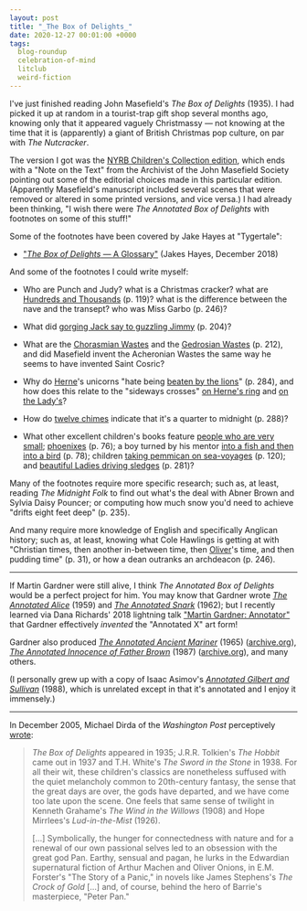 ```yaml
---
layout: post
title: "_The Box of Delights_"
date: 2020-12-27 00:01:00 +0000
tags:
  blog-roundup
  celebration-of-mind
  litclub
  weird-fiction
---
```


I've just finished reading John Masefield's _The Box of Delights_ (1935).
I had picked it up at random in a tourist-trap gift shop several months ago,
knowing only that it appeared vaguely Christmassy — not knowing at the time
that it is (apparently) a giant of British Christmas pop culture, on par with
_The Nutcracker_.

The version I got was the [NYRB Children's Collection edition](https://amzn.to/34PjMX8),
which ends with a "Note on the Text" from the Archivist of the John Masefield
Society pointing out some of the editorial choices made in this particular
edition. (Apparently Masefield's manuscript included several scenes that were
removed or altered in some printed versions, and vice versa.) I had already
been thinking, "I wish there were _The Annotated Box of Delights_ with footnotes
on some of this stuff!"

Some of the footnotes have been covered by Jake Hayes at "Tygertale":

- ["_The Box of Delights_ — A Glossary"](https://tygertale.com/2018/12/03/the-box-of-delights-a-glossary/) (Jakes Hayes, December 2018)

And some of the footnotes I could write myself:

- Who are Punch and Judy? what is a Christmas cracker?
    what are [Hundreds and Thousands](https://en.wikipedia.org/wiki/Nonpareils) (p. 119)?
    what is the difference between the nave and the transept? who was Miss Garbo (p. 246)?

- What did [gorging Jack say to guzzling Jimmy](https://www.bartleby.com/360/9/84.html) (p. 204)?

- What are the [Chorasmian Wastes](https://en.wikipedia.org/wiki/Khwarazm)
    and the [Gedrosian Wastes](https://en.wikipedia.org/wiki/Gedrosia) (p. 212),
    and did Masefield invent the Acheronian Wastes the same way he seems to have
    invented Saint Cosric?

- Why do [Herne](https://en.wikipedia.org/wiki/Herne_the_Hunter)'s unicorns
    "hate being [beaten by the lions](https://en.wikipedia.org/wiki/The_Lion_and_the_Unicorn#Nursery_rhyme)"
    (p. 284), and how does this relate to the "sideways crosses"
    [on Herne's ring](https://en.wikipedia.org/wiki/Saint_George%27s_Cross)
    and [on the Lady's](https://en.wikipedia.org/wiki/Saint_Andrew%27s_Cross)?

- How do [twelve chimes](https://en.wikipedia.org/wiki/Westminster_Quarters) indicate
    that it's a quarter to midnight (p. 288)?

- What other excellent children's books feature [people who are very small](https://en.wikipedia.org/wiki/The_Borrowers);
    [phoenixes](https://en.wikipedia.org/wiki/The_Phoenix_and_the_Carpet) (p. 76);
    a boy turned by his mentor [into a fish and then into a bird](https://en.wikipedia.org/wiki/The_Sword_in_the_Stone_(novel)) (p. 78);
    children [taking pemmican on sea-voyages](https://en.wikipedia.org/wiki/Swallows_and_Amazons) (p. 120);
    and [beautiful Ladies driving sledges](https://en.wikipedia.org/wiki/The_Lion,_the_Witch_and_the_Wardrobe) (p. 281)?

Many of the footnotes require more specific research; such as, at least,
reading _The Midnight Folk_ to find out what's the deal with Abner Brown and Sylvia Daisy Pouncer;
or computing how much snow you'd need to achieve "drifts eight feet deep" (p. 235).

And many require more knowledge of English and specifically Anglican history;
such as, at least, knowing what Cole Hawlings is getting at with "Christian times,
then another in-between time, then [Oliver](https://en.wikipedia.org/wiki/Oliver_Cromwell)'s time,
and then pudding time" (p. 31), or how a dean outranks an archdeacon (p. 246).

----

If Martin Gardner were still alive, I think _The Annotated Box of Delights_
would be a perfect project for him. You may know that Gardner wrote
[_The Annotated Alice_](https://amzn.to/37T2AlD) (1959) and
[_The Annotated Snark_](https://amzn.to/34JsTbN) (1962); but I recently
learned via Dana Richards' 2018 lightning talk
["Martin Gardner: Annotator"](https://www.youtube.com/watch?v=DcjoYvyYkvo)
that Gardner effectively _invented_ the "Annotated X" art form!

Gardner also produced [_The Annotated Ancient Mariner_](https://amzn.to/2M2POZc) (1965)
([archive.org](https://archive.org/details/annotatedancient0000cole/mode/2up)),
[_The Annotated Innocence of Father Brown_](https://amzn.to/2WPwW28) (1987)
([archive.org](https://archive.org/details/annotatedinnocen00ches/mode/2up)),
and many others.

(I personally grew up with a copy of Isaac Asimov's
[_Annotated Gilbert and Sullivan_](https://amzn.to/34JflgA) (1988), which is
unrelated except in that it's annotated and I enjoy it immensely.)

----

In December 2005, Michael Dirda of the _Washington Post_ perceptively
[wrote](https://www.washingtonpost.com/archive/entertainment/books/2005/12/11/john-masefields-box-of-delights-jm-barries-peter-pan-classics-that-aged-gracefully/5599c1e4-0998-44ee-80e4-71dc1d96cc7c/):

> _The Box of Delights_ appeared in 1935; J.R.R. Tolkien's _The Hobbit_
> came out in 1937 and T.H. White's _The Sword in the Stone_ in 1938.
> For all their wit, these children's classics are nonetheless suffused
> with the quiet melancholy common to 20th-century fantasy, the sense
> that the great days are over, the gods have departed, and we have
> come too late upon the scene. One feels that same sense of twilight
> in Kenneth Grahame's _The Wind in the Willows_ (1908)
> and Hope Mirrlees's _Lud-in-the-Mist_ (1926).
>
> [...] Symbolically, the hunger for connectedness with nature
> and for a renewal of our own passional selves led to an obsession
> with the great god Pan. Earthy, sensual and pagan, he lurks in the
> Edwardian supernatural fiction of Arthur Machen and Oliver Onions,
> in E.M. Forster's "The Story of a Panic," in novels like
> James Stephens's _The Crock of Gold_ [...] and, of course, behind
> the hero of Barrie's masterpiece, "Peter Pan."
